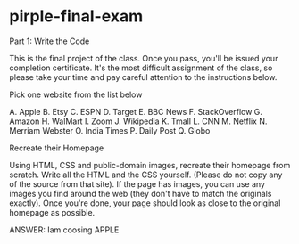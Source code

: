 # pirple-final-exam

Part 1: Write the Code
 

This is the final project of the class. Once you pass, you'll be issued your completion certificate. It's the most difficult assignment of the class, so please take your time and pay careful attention to the instructions below.

Pick one website from the list below

A. Apple
B. Etsy
C. ESPN
D. Target
E. BBC News
F. StackOverflow
G. Amazon
H. WalMart
I. Zoom
J. Wikipedia
K. Tmall
L. CNN
M. Netflix
N. Merriam Webster
O. India Times
P. Daily Post
Q. Globo


Recreate their Homepage

Using HTML, CSS and public-domain images, recreate their homepage from scratch. Write all the HTML and the CSS yourself. (Please do not copy any of the source from that site). If the page has images, you can use any images you find around the web (they don't have to match the originals exactly). Once you're done, your page should look as close to the original homepage as possible.

ANSWER: Iam coosing APPLE
